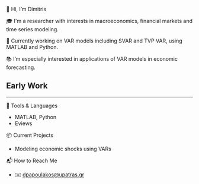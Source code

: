 👋 Hi, I’m Dimitris

🎓 I'm a researcher with interests in macroeconomics, financial markets and time series modeling.

💼 Currently working on VAR models including SVAR and TVP VAR, using MATLAB and Python.  

📚 I’m especially interested in applications of VAR models in economic forecasting.

Early Work
-

---

🔧 Tools & Languages
- MATLAB, Python
- Eviews

📦 Current Projects
- Modeling economic shocks using VARs  

📬 How to Reach Me
- ✉️ dpapoulakos@upatras.gr  
